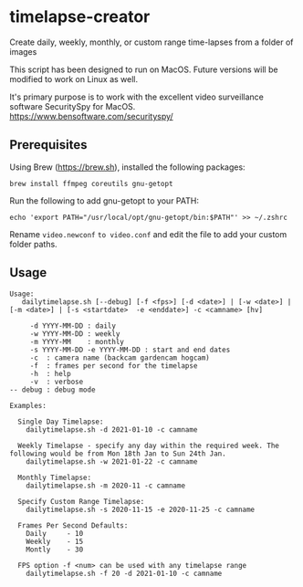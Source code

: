 # timelapse-creator
Create daily, weekly, monthly, or custom range time-lapses from a folder of images

This script has been designed to run on MacOS. Future versions will be modified to work on Linux as well.

It's primary purpose is to work with the excellent video surveillance software SecuritySpy for MacOS. https://www.bensoftware.com/securityspy/

## Prerequisites
Using Brew (https://brew.sh), installed the following packages:

`brew install ffmpeg coreutils gnu-getopt`

Run the following to add gnu-getopt to your PATH:

`echo 'export PATH="/usr/local/opt/gnu-getopt/bin:$PATH"' >> ~/.zshrc`

Rename `video.newconf` `to video.conf` and edit the file to add your custom folder paths.


## Usage
```
Usage:
   dailytimelapse.sh [--debug] [-f <fps>] [-d <date>] | [-w <date>] | [-m <date>] | [-s <startdate>  -e <enddate>] -c <camname> [hv]

     -d YYYY-MM-DD : daily
     -w YYYY-MM-DD : weekly
     -m YYYY-MM    : monthly
     -s YYYY-MM-DD -e YYYY-MM-DD : start and end dates
     -c  : camera name (backcam gardencam hogcam)
     -f  : frames per second for the timelapse
     -h  : help
     -v  : verbose
-- debug : debug mode

Examples:

  Single Day Timelapse:
    dailytimelapse.sh -d 2021-01-10 -c camname

  Weekly Timelapse - specify any day within the required week. The following would be from Mon 18th Jan to Sun 24th Jan.
    dailytimelapse.sh -w 2021-01-22 -c camname

  Monthly Timelapse:
    dailytimelapse.sh -m 2020-11 -c camname

  Specify Custom Range Timelapse:
    dailytimelapse.sh -s 2020-11-15 -e 2020-11-25 -c camname

  Frames Per Second Defaults:
    Daily     - 10
    Weekly    - 15
    Montly    - 30

  FPS option -f <num> can be used with any timelapse range
    dailytimelapse.sh -f 20 -d 2021-01-10 -c camname
```

